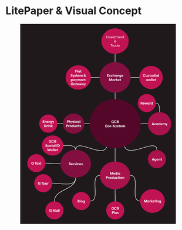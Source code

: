 # LitePaper & Visual Concept

<figure><img src="../.gitbook/assets/map eco system.png" alt=""><figcaption></figcaption></figure>
